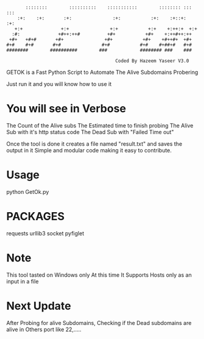 ```
       ::::::::        ::::::::::    :::::::::::        :::::::: :::    :::
    :+:    :+:       :+:               :+:           :+:    :+::+:   :+:
   +:+              +:+               +:+           +:+    +:++:+  +:+
  :#:              +#++:++#          +#+           +#+    +:++#++:++
 +#+   +#+#       +#+               +#+           +#+    +#++#+  +#+
#+#    #+#       #+#               #+#           #+#    #+##+#   #+#
########        ##########        ###            ######## ###    ###

                                        Coded By Hazeem Yaseer V3.0
```

GETOK is a Fast Python Script to Automate The Alive Subdomains Probering 

Just run it and you will know how to use it 

# You will see in Verbose
The Count of the Alive subs
The Estimated time to finish probing
The Alive Sub with it's http status code
The Dead Sub with "Failed Time out"


Once the tool is done it creates a file named "result.txt" and saves the output in it
Simple and modular code making it easy to contribute.


# Usage
python GetOk.py 

# PACKAGES
requests
urllib3
socket
pyfiglet

# Note 
This tool tasted on Windows only 
At this time It Supports Hosts only as an input in a file 

# Next Update 
After Probing for alive Subdomains, Checking if the Dead subdomains are alive in Others port like 22,.....
